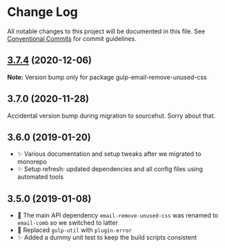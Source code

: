 # Change Log

All notable changes to this project will be documented in this file.
See [Conventional Commits](https://conventionalcommits.org) for commit guidelines.

## [3.7.4](https://git.sr.ht/~royston/codsen/compare/gulp-email-remove-unused-css@3.7.3...gulp-email-remove-unused-css@3.7.4) (2020-12-06)

**Note:** Version bump only for package gulp-email-remove-unused-css





## 3.7.0 (2020-11-28)

Accidental version bump during migration to sourcehut. Sorry about that.

## 3.6.0 (2019-01-20)

- ✨ Various documentation and setup tweaks after we migrated to monorepo
- ✨ Setup refresh: updated dependencies and all config files using automated tools

## 3.5.0 (2019-01-08)

- 🔧 The main API dependency `email-remove-unused-css` was renamed to `email-comb` so we switched to latter
- 🔧 Replaced `gulp-util` with `plugin-error`
- ✨ Added a dummy unit test to keep the build scripts consistent
